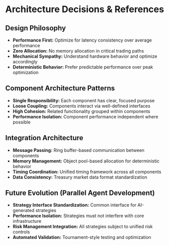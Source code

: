 # Architecture Decisions & References

## Design Philosophy
- **Performance First:** Optimize for latency consistency over average performance
- **Zero Allocation:** No memory allocation in critical trading paths
- **Mechanical Sympathy:** Understand hardware behavior and optimize accordingly
- **Deterministic Behavior:** Prefer predictable performance over peak optimization

## Component Architecture Patterns
- **Single Responsibility:** Each component has clear, focused purpose
- **Loose Coupling:** Components interact via well-defined interfaces
- **High Cohesion:** Related functionality grouped within components
- **Performance Isolation:** Component performance independent where possible

## Integration Architecture
- **Message Passing:** Ring buffer-based communication between components
- **Memory Management:** Object pool-based allocation for deterministic behavior
- **Timing Coordination:** Unified timing framework across all components
- **Data Consistency:** Treasury market data format standardization

## Future Evolution (Parallel Agent Development)
- **Strategy Interface Standardization:** Common interface for AI-generated strategies
- **Performance Isolation:** Strategies must not interfere with core infrastructure
- **Risk Management Integration:** All strategies subject to unified risk controls
- **Automated Validation:** Tournament-style testing and optimization
